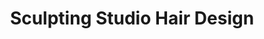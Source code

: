 ---
title: "Sculpting Studio Hair Design"
url: /waterford/sculpting-studio-hair-design/
shop: hairdresser
---